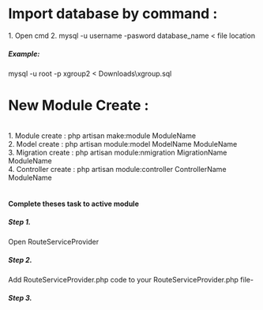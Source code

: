 <h1>Import database by command :</h1>
1. Open cmd
2. mysql -u username -pasword database_name < file location

<h5>Example: </h5> mysql -u root -p xgroup2 < Downloads\xgroup.sql


<h1>New Module Create :</h1><br>
1. Module create : php artisan make:module ModuleName<br>
2. Model create : php artisan module:model ModelName ModuleName<br>
3. Migration create : php artisan module:nmigration MigrationName ModuleName<br>
4. Controller create : php artisan module:controller ControllerName ModuleName<br><br>


<h4>Complete theses task to active module</h4>
<h5>Step 1.</h5> Open RouteServiceProvider<br>
<h5>Step 2.</h5> Add RouteServiceProvider.php code to your RouteServiceProvider.php file- <br>

<h5>Step 3.</h5>



